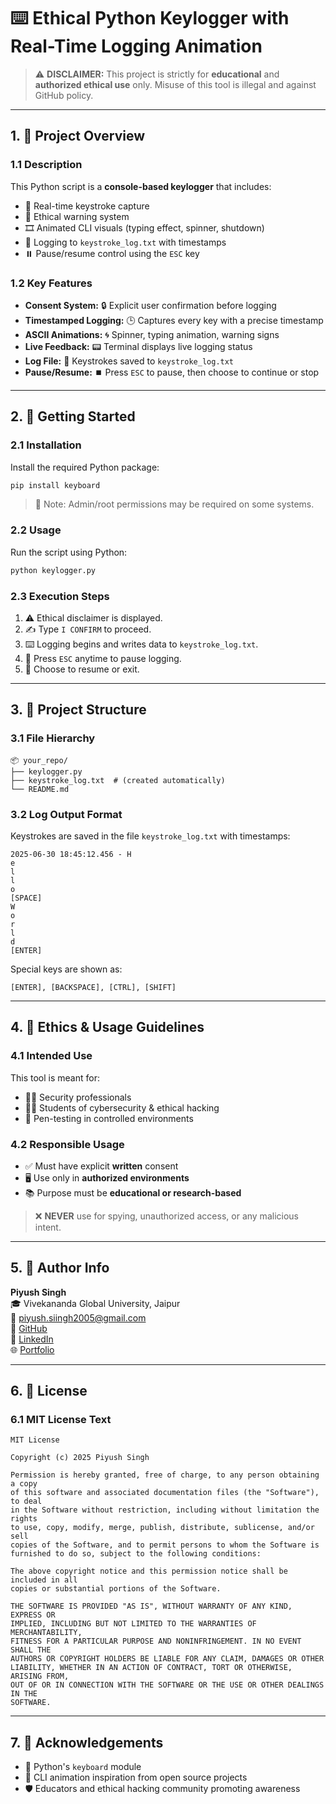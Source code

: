 # ⌨️ Ethical Python Keylogger with Real-Time Logging Animation

> ⚠️ **DISCLAIMER:** This project is strictly for **educational** and **authorized ethical use** only. Misuse of this tool is illegal and against GitHub policy.

---

## 1. 🧾 Project Overview

### 1.1 Description
This Python script is a **console-based keylogger** that includes:
- 🎯 Real-time keystroke capture
- 🔐 Ethical warning system
- 🎞️ Animated CLI visuals (typing effect, spinner, shutdown)
- 📁 Logging to `keystroke_log.txt` with timestamps
- ⏸️ Pause/resume control using the `ESC` key

### 1.2 Key Features
- **Consent System:** 🔒 Explicit user confirmation before logging
- **Timestamped Logging:** 🕒 Captures every key with a precise timestamp
- **ASCII Animations:** 🌀 Spinner, typing animation, warning signs
- **Live Feedback:** 📟 Terminal displays live logging status
- **Log File:** 📂 Keystrokes saved to `keystroke_log.txt`
- **Pause/Resume:** ⏹️ Press `ESC` to pause, then choose to continue or stop

---

## 2. 🚀 Getting Started

### 2.1 Installation
Install the required Python package:
```bash
pip install keyboard
```
> 📝 Note: Admin/root permissions may be required on some systems.

### 2.2 Usage
Run the script using Python:
```bash
python keylogger.py
```

### 2.3 Execution Steps
1. ⚠️ Ethical disclaimer is displayed.
2. ✍️ Type `I CONFIRM` to proceed.
3. ⌨️ Logging begins and writes data to `keystroke_log.txt`.
4. 🛑 Press `ESC` anytime to pause logging.
5. 🔁 Choose to resume or exit.

---

## 3. 📁 Project Structure

### 3.1 File Hierarchy
```
📦 your_repo/
├── keylogger.py
├── keystroke_log.txt  # (created automatically)
└── README.md
```

### 3.2 Log Output Format
Keystrokes are saved in the file `keystroke_log.txt` with timestamps:
```
2025-06-30 18:45:12.456 - H
e
l
l
o
[SPACE]
W
o
r
l
d
[ENTER]
```
Special keys are shown as:
```
[ENTER], [BACKSPACE], [CTRL], [SHIFT]
```

---

## 4. 🧠 Ethics & Usage Guidelines

### 4.1 Intended Use
This tool is meant for:
- 👨‍💻 Security professionals
- 👩‍🎓 Students of cybersecurity & ethical hacking
- 🧪 Pen-testing in controlled environments

### 4.2 Responsible Usage
- ✅ Must have explicit **written** consent
- 🖥️ Use only in **authorized environments**
- 📚 Purpose must be **educational or research-based**

> ❌ **NEVER** use for spying, unauthorized access, or any malicious intent.

---

## 5. 👤 Author Info

**Piyush Singh**  
🎓 Vivekananda Global University, Jaipur  
📧 [piyush.siingh2005@gmail.com](mailto:piyush.siingh2005@gmail.com)  
🔗 [GitHub](https://github.com/piyushsiingh)  
🔗 [LinkedIn](https://www.linkedin.com/in/piyush-singh-0b276332a)  
🌐 [Portfolio](https://bento.me/piyushsiingh)

---

## 6. 📜 License

### 6.1 MIT License Text
```text
MIT License

Copyright (c) 2025 Piyush Singh

Permission is hereby granted, free of charge, to any person obtaining a copy
of this software and associated documentation files (the "Software"), to deal
in the Software without restriction, including without limitation the rights
to use, copy, modify, merge, publish, distribute, sublicense, and/or sell
copies of the Software, and to permit persons to whom the Software is
furnished to do so, subject to the following conditions:

The above copyright notice and this permission notice shall be included in all
copies or substantial portions of the Software.

THE SOFTWARE IS PROVIDED "AS IS", WITHOUT WARRANTY OF ANY KIND, EXPRESS OR
IMPLIED, INCLUDING BUT NOT LIMITED TO THE WARRANTIES OF MERCHANTABILITY,
FITNESS FOR A PARTICULAR PURPOSE AND NONINFRINGEMENT. IN NO EVENT SHALL THE
AUTHORS OR COPYRIGHT HOLDERS BE LIABLE FOR ANY CLAIM, DAMAGES OR OTHER
LIABILITY, WHETHER IN AN ACTION OF CONTRACT, TORT OR OTHERWISE, ARISING FROM,
OUT OF OR IN CONNECTION WITH THE SOFTWARE OR THE USE OR OTHER DEALINGS IN THE
SOFTWARE.
```

---

## 7. 🙏 Acknowledgements
- 🐍 Python's `keyboard` module
- 🎨 CLI animation inspiration from open source projects
- 🛡️ Educators and ethical hacking community promoting awareness
